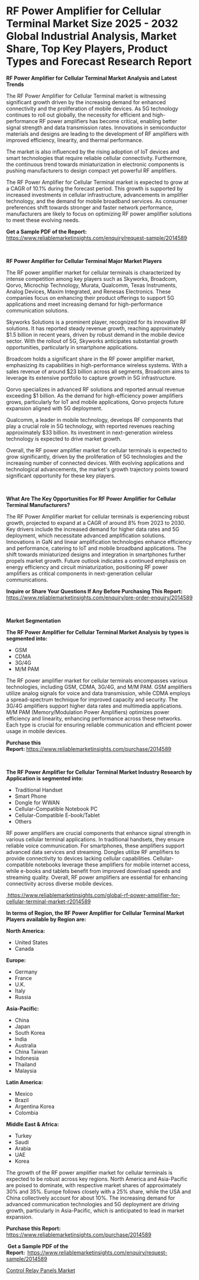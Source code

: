 <p><h1>RF Power Amplifier for Cellular Terminal Market Size 2025 - 2032 Global Industrial Analysis, Market Share, Top Key Players, Product Types and Forecast Research Report</h1></p><p><strong>RF Power Amplifier for Cellular Terminal Market Analysis and Latest Trends</strong></p>
<p><p>The RF Power Amplifier for Cellular Terminal market is witnessing significant growth driven by the increasing demand for enhanced connectivity and the proliferation of mobile devices. As 5G technology continues to roll out globally, the necessity for efficient and high-performance RF power amplifiers has become critical, enabling better signal strength and data transmission rates. Innovations in semiconductor materials and designs are leading to the development of RF amplifiers with improved efficiency, linearity, and thermal performance.</p><p>The market is also influenced by the rising adoption of IoT devices and smart technologies that require reliable cellular connectivity. Furthermore, the continuous trend towards miniaturization in electronic components is pushing manufacturers to design compact yet powerful RF amplifiers. </p><p>The RF Power Amplifier for Cellular Terminal market is expected to grow at a CAGR of 10.1% during the forecast period. This growth is supported by increased investments in cellular infrastructure, advancements in amplifier technology, and the demand for mobile broadband services. As consumer preferences shift towards stronger and faster network performance, manufacturers are likely to focus on optimizing RF power amplifier solutions to meet these evolving needs.</p></p>
<p><strong>Get a Sample PDF of the Report:&nbsp;</strong> <a href="https://www.reliablemarketinsights.com/enquiry/request-sample/2014589?utm_campaign=2538&utm_medium=2&utm_source=Github&utm_content=ia&utm_term=29032025&utm_id=rf-power-amplifier-for-cellular-terminal">https://www.reliablemarketinsights.com/enquiry/request-sample/2014589</a></p>
<p>&nbsp;</p>
<p><strong>RF Power Amplifier for Cellular Terminal Major Market Players</strong></p>
<p><p>The RF power amplifier market for cellular terminals is characterized by intense competition among key players such as Skyworks, Broadcom, Qorvo, Microchip Technology, Murata, Qualcomm, Texas Instruments, Analog Devices, Maxim Integrated, and Renesas Electronics. These companies focus on enhancing their product offerings to support 5G applications and meet increasing demand for high-performance communication solutions.</p><p>Skyworks Solutions is a prominent player, recognized for its innovative RF solutions. It has reported steady revenue growth, reaching approximately $1.5 billion in recent years, driven by robust demand in the mobile device sector. With the rollout of 5G, Skyworks anticipates substantial growth opportunities, particularly in smartphone applications.</p><p>Broadcom holds a significant share in the RF power amplifier market, emphasizing its capabilities in high-performance wireless systems. With a sales revenue of around $23 billion across all segments, Broadcom aims to leverage its extensive portfolio to capture growth in 5G infrastructure.</p><p>Qorvo specializes in advanced RF solutions and reported annual revenue exceeding $1 billion. As the demand for high-efficiency power amplifiers grows, particularly for IoT and mobile applications, Qorvo projects future expansion aligned with 5G deployment.</p><p>Qualcomm, a leader in mobile technology, develops RF components that play a crucial role in 5G technology, with reported revenues reaching approximately $33 billion. Its investment in next-generation wireless technology is expected to drive market growth.</p><p>Overall, the RF power amplifier market for cellular terminals is expected to grow significantly, driven by the proliferation of 5G technologies and the increasing number of connected devices. With evolving applications and technological advancements, the market's growth trajectory points toward significant opportunity for these key players.</p></p>
<p>&nbsp;</p>
<p><strong>What Are The Key Opportunities For RF Power Amplifier for Cellular Terminal Manufacturers?</strong></p>
<p><p>The RF Power Amplifier market for cellular terminals is experiencing robust growth, projected to expand at a CAGR of around 8% from 2023 to 2030. Key drivers include the increased demand for higher data rates and 5G deployment, which necessitate advanced amplification solutions. Innovations in GaN and linear amplification technologies enhance efficiency and performance, catering to IoT and mobile broadband applications. The shift towards miniaturized designs and integration in smartphones further propels market growth. Future outlook indicates a continued emphasis on energy efficiency and circuit miniaturization, positioning RF power amplifiers as critical components in next-generation cellular communications.</p></p>
<p><strong>Inquire or Share Your Questions If Any Before Purchasing This Report:</strong> <a href="https://www.reliablemarketinsights.com/enquiry/pre-order-enquiry/2014589?utm_campaign=2538&utm_medium=2&utm_source=Github&utm_content=ia&utm_term=29032025&utm_id=rf-power-amplifier-for-cellular-terminal">https://www.reliablemarketinsights.com/enquiry/pre-order-enquiry/2014589</a></p>
<p>&nbsp;</p>
<p><strong>Market Segmentation</strong></p>
<p><strong>The RF Power Amplifier for Cellular Terminal Market Analysis by types is segmented into:</strong></p>
<p><ul><li>GSM</li><li>CDMA</li><li>3G/4G</li><li>M/M PAM</li></ul></p>
<p><p>The RF power amplifier market for cellular terminals encompasses various technologies, including GSM, CDMA, 3G/4G, and M/M PAM. GSM amplifiers utilize analog signals for voice and data transmission, while CDMA employs a spread-spectrum technique for improved capacity and security. The 3G/4G amplifiers support higher data rates and multimedia applications. M/M PAM (Memory/Modulation Power Amplifiers) optimizes power efficiency and linearity, enhancing performance across these networks. Each type is crucial for ensuring reliable communication and efficient power usage in mobile devices.</p></p>
<p><strong>Purchase this Report:&nbsp;</strong><a href="https://www.reliablemarketinsights.com/purchase/2014589?utm_campaign=2538&utm_medium=2&utm_source=Github&utm_content=ia&utm_term=29032025&utm_id=rf-power-amplifier-for-cellular-terminal">https://www.reliablemarketinsights.com/purchase/2014589</a></p>
<p>&nbsp;</p>
<p><strong>The RF Power Amplifier for Cellular Terminal Market Industry Research by Application is segmented into:</strong></p>
<p><ul><li>Traditional Handset</li><li>Smart Phone</li><li>Dongle for WWAN</li><li>Cellular-Compatible Notebook PC</li><li>Cellular-Compatible E-book/Tablet</li><li>Others</li></ul></p>
<p><p>RF power amplifiers are crucial components that enhance signal strength in various cellular terminal applications. In traditional handsets, they ensure reliable voice communication. For smartphones, these amplifiers support advanced data services and streaming. Dongles utilize RF amplifiers to provide connectivity to devices lacking cellular capabilities. Cellular-compatible notebooks leverage these amplifiers for mobile internet access, while e-books and tablets benefit from improved download speeds and streaming quality. Overall, RF power amplifiers are essential for enhancing connectivity across diverse mobile devices.</p></p>
<p><a href="https://www.reliablemarketinsights.com/global-rf-power-amplifier-for-cellular-terminal-market-r2014589?utm_campaign=2538&utm_medium=2&utm_source=Github&utm_content=ia&utm_term=29032025&utm_id=rf-power-amplifier-for-cellular-terminal">&nbsp;https://www.reliablemarketinsights.com/global-rf-power-amplifier-for-cellular-terminal-market-r2014589</a></p>
<p><strong>In terms of Region, the RF Power Amplifier for Cellular Terminal Market Players available by Region are:</strong></p>
<p>
    <p> <strong> North America: </strong>
        <ul>
            <li>United States</li>
            <li>Canada</li>
        </ul>
        </p> 
    <p> <strong> Europe: </strong>
        <ul>
            <li>Germany</li>
            <li>France</li>
            <li>U.K.</li>
            <li>Italy</li>
            <li>Russia</li>
        </ul>
        </p> 
    <p> <strong> Asia-Pacific: </strong>
        <ul>
            <li>China</li>
            <li>Japan</li>
            <li>South Korea</li>
            <li>India</li>
            <li>Australia</li>
            <li>China Taiwan</li>
            <li>Indonesia</li>
            <li>Thailand</li>
            <li>Malaysia</li>
        </ul>
        </p> 
    <p> <strong> Latin America: </strong>
        <ul>
            <li>Mexico</li>
            <li>Brazil</li>
            <li>Argentina Korea</li>
            <li>Colombia</li>
        </ul>
        </p> 
    <p> <strong> Middle East & Africa: </strong>
        <ul>
            <li>Turkey</li>
            <li>Saudi</li>
            <li>Arabia</li>
            <li>UAE</li>
            <li>Korea</li>
        </ul>
    </p>
    </p>
<p><p>The growth of the RF power amplifier market for cellular terminals is expected to be robust across key regions. North America and Asia-Pacific are poised to dominate, with respective market shares of approximately 30% and 35%. Europe follows closely with a 25% share, while the USA and China collectively account for about 10%. The increasing demand for advanced communication technologies and 5G deployment are driving growth, particularly in Asia-Pacific, which is anticipated to lead in market expansion.</p></p>
<p><strong>Purchase this Report: </strong><a href="https://www.reliablemarketinsights.com/purchase/2014589?utm_campaign=2538&utm_medium=2&utm_source=Github&utm_content=ia&utm_term=29032025&utm_id=rf-power-amplifier-for-cellular-terminal">https://www.reliablemarketinsights.com/purchase/2014589</a></p>
<p>&nbsp;<strong>Get a Sample PDF of the Report:&nbsp;&nbsp;</strong><a href="https://www.reliablemarketinsights.com/enquiry/request-sample/2014589?utm_campaign=2538&utm_medium=2&utm_source=Github&utm_content=ia&utm_term=29032025&utm_id=rf-power-amplifier-for-cellular-terminal">https://www.reliablemarketinsights.com/enquiry/request-sample/2014589</a></p>
<p><strong></strong></p>
<p><p><a href="https://github.com/waverlyam689/Market-Research-Report-List-1/blob/main/control-relay-panels-market.md?utm_campaign=2538&utm_medium=2&utm_source=Github&utm_content=ia&utm_term=29032025&utm_id=rf-power-amplifier-for-cellular-terminal">Control Relay Panels Market</a></p></p>